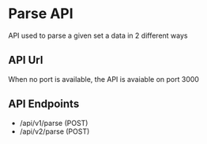 # Parse API

API used to parse a given set a data in 2 different ways

## API Url

When no port is available, the API is avaiable on port 3000

## API Endpoints

- /api/v1/parse (POST)
- /api/v2/parse (POST)

